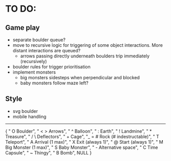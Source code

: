 
# TO DO:

## Game play

- separate boulder queue?
- move to recursive logic for triggering of some object interactions. More distant interactions are queued?
    - arrows passing directly underneath boulders trip immediately (recursively)
- boulder rules for trigger prioritisation
- implement monsters
    - big monsters sidesteps when perpendicular and blocked
    - baby monsters follow maze left?

## Style

- svg boulder
- mobile handling


-------------------------------------------------------------


{ "    O  Boulder",
"  < >  Arrows",
"    ^  Balloon",
"    :  Earth",
"    !  Landmine",
"    *  Treasure",
"  / \\  Deflectors",
"    +  Cage",
"_ = #  Rock (# indestructable)",
"    T  Teleport",
"    A  Arrival (1 max)",
"    X  Exit (always 1)",
"    @  Start (always 1)",
"    M  Big Monster (1 max)",
"    S  Baby Monster",
"    -  Alternative space",
"    C  Time Capsule",
"    ~  Thingy",
"    B  Bomb",
NULL }
